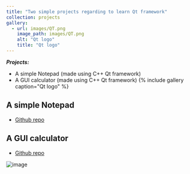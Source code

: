 ```yaml
---
title: "Two simple projects regarding to learn Qt framework"
collection: projects
gallery:
  - url: images/QT.png
    image_path: images/QT.png
    alt: "Qt logo"
    title: "Qt logo"
---
```

***Projects:***
- A simple Notepad (made using C++ Qt framework)
- A GUI calculator (made using C++ Qt framework)
{% include gallery caption="Qt logo" %}

## A simple Notepad
* [Github repo](https://github.com/mohmehdi/TheNotePad)

## A GUI calculator
* [Github repo](https://github.com/mohmehdi/Calculator-Qt)

![image](https://raw.githubusercontent.com/mohmehdi/Calculator-Qt/master/TheCalculator-V1.05.jpg)



